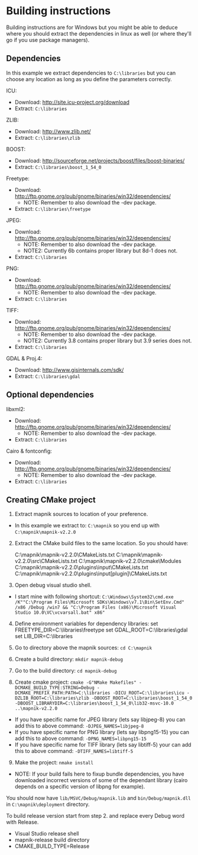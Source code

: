Building instructions
============

Building instructions are for Windows but you might be able to deduce where you should extract the dependencies in linux as well (or where they'll go if you use package managers).

Dependencies
------------

In this example we extract dependencies to `C:\libraries` but you can choose any location as long as you define the parameters correctly.

ICU:
 * Download: http://site.icu-project.org/download
 * Extract: `C:\libraries`
  
ZLIB:
 * Download: http://www.zlib.net/
 * Extract: `C:\libraries\zlib`

BOOST:
 * Download: http://sourceforge.net/projects/boost/files/boost-binaries/
 * Extract: `C:\libraries\boost_1_54_0`

Freetype:
 * Download: http://ftp.gnome.org/pub/gnome/binaries/win32/dependencies/
   * NOTE: Remember to also download the -dev package. 
 * Extract: `C:\libraries\freetype`

JPEG:
 * Download: http://ftp.gnome.org/pub/gnome/binaries/win32/dependencies/
   * NOTE: Remember to also download the -dev package.
   * NOTE2: Currently 6b contains proper library but 8d-1 does not.   
 * Extract: `C:\libraries`

PNG:
 * Download: http://ftp.gnome.org/pub/gnome/binaries/win32/dependencies/
   * NOTE: Remember to also download the -dev package. 
 * Extract: `C:\libraries`

TIFF:
 * Download: http://ftp.gnome.org/pub/gnome/binaries/win32/dependencies/
   * NOTE: Remember to also download the -dev package.
   * NOTE2: Currently 3.8 contains proper library but 3.9 series does not.    
 * Extract: `C:\libraries`
 
GDAL & Proj.4:
 * Download: http://www.gisinternals.com/sdk/
 * Extract: `C:\libraries\gdal`

Optional dependencies
---------------------

libxml2:
 * Download: http://ftp.gnome.org/pub/gnome/binaries/win32/dependencies/
    * NOTE: Remember to also download the -dev package.
 * Extract: `C:\libraries`
   
Cairo & fontconfig:
 * Download: http://ftp.gnome.org/pub/gnome/binaries/win32/dependencies/
   * NOTE: Remember to also download the -dev package.
 * Extract: `C:\libraries`    

Creating CMake project
----------------------

1. Extract mapnik sources to location of your preference.
 * In this example we extract to: `C:\mapnik` so you end up with `C:\mapnik\mapnik-v2.2.0`

2. Extract the CMake build files to the same location. So you should have:

    C:\mapnik\mapnik-v2.2.0\CMakeLists.txt
    C:\mapnik\mapnik-v2.2.0\src\CMakeLists.txt
    C:\mapnik\mapnik-v2.2.0\cmake\Modules
    C:\mapnik\mapnik-v2.2.0\plugins\input\CMakeLists.txt
    C:\mapnik\mapnik-v2.2.0\plugins\input\[plugin]\CMakeLists.txt

3. Open debug visual studio shell.
 * I start mine with following shortcut: `C:\Windows\System32\cmd.exe /K""C:\Program Files\Microsoft SDKs\Windows\v7.1\Bin\SetEnv.Cmd" /x86 /Debug /win7 && "C:\Program Files (x86)\Microsoft Visual Studio 10.0\VC\vcvarsall.bat" x86"`

4. Define environment variables for dependency libraries:
    set FREETYPE_DIR=C:\libraries\freetype
    set GDAL_ROOT=C:\libraries\gdal
    set LIB_DIR=C:\libraries

5. Go to directory above the mapnik sources: `cd C:\mapnik`

6. Create a build directory: `mkdir mapnik-debug`

7. Go to the build directory: `cd mapnik-debug`

8. Create cmake project: `cmake -G"NMake Makefiles" -DCMAKE_BUILD_TYPE:STRING=Debug -DCMAKE_PREFIX_PATH:PATH=C:\libraries -DICU_ROOT=C:\libraries\icu -DZLIB_ROOT=C:\libraries\zlib -DBOOST_ROOT=C:\libraries\boost_1_54_0 -DBOOST_LIBRARYDIR=C:\libraries\boost_1_54_0\lib32-msvc-10.0 ..\mapnik-v2.2.0`
 * If you have specific name for JPEG library (lets say libjpeg-8) you can add this to above command: `-DJPEG_NAMES=libjpeg-8`
 * If you have specific name for PNG library (lets say libpng15-15) you can add this to above command: `-DPNG_NAMES=libpng15-15`
 * If you have specific name for TIFF library (lets say libtiff-5) your can add this to above command: `-DTIFF_NAMES=libtiff-5`

9. Make the project: `nmake install`
 * NOTE: If your build fails here to fixup bundle dependencies, you have downloaded incorrect versions of some of the dependant library (cairo depends on a specific version of libpng for example).

You should now have `lib/MSVC/Debug/mapnik.lib` and `bin/Debug/mapnik.dll` in `C:\mapnik\deployment` directory.

To build release version start from step 2. and replace every Debug word with Release.
 * Visual Studio release shell
 * mapnik-release build directory
 * CMAKE_BUILD_TYPE=Release
 